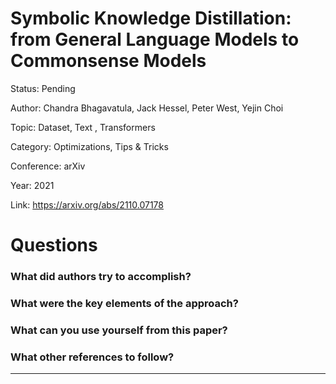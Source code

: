 # Symbolic Knowledge Distillation: from General Language Models to Commonsense Models
Status: Pending

Author: Chandra Bhagavatula, Jack Hessel, Peter West, Yejin Choi

Topic: Dataset, Text , Transformers

Category: Optimizations, Tips & Tricks

Conference: arXiv

Year: 2021

Link: https://arxiv.org/abs/2110.07178

# Questions

### What did authors try to accomplish?

### What were the key elements of the approach?

### What can you use yourself from this paper?

### What other references to follow?

---